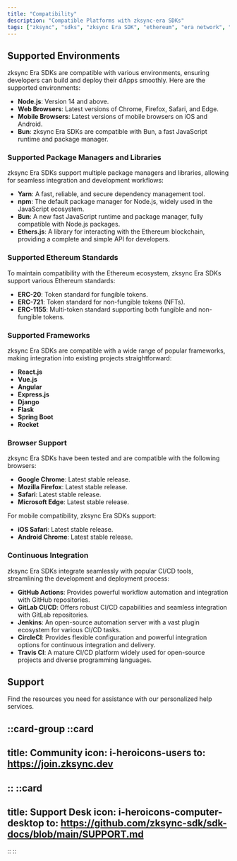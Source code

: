 ```yaml
---
title: "Compatibility"
description: "Compatible Platforms with zksync-era SDKs"
tags: ["zksync", "sdks", "zksync Era SDK", "ethereum", "era network", "compatibility"]
---
```


## Supported Environments

zksync Era SDKs are compatible with various environments, ensuring developers can build and deploy their dApps
smoothly. Here are the supported environments:

- **Node.js**: Version 14 and above.
- **Web Browsers**: Latest versions of Chrome, Firefox, Safari, and Edge.
- **Mobile Browsers**: Latest versions of mobile browsers on iOS and Android.
- **Bun**: zksync Era SDKs are compatible with Bun, a fast JavaScript runtime and package manager.

### Supported Package Managers and Libraries

zksync Era SDKs support multiple package managers and libraries, allowing for seamless integration and development workflows:

- **Yarn**: A fast, reliable, and secure dependency management tool.
- **npm**: The default package manager for Node.js, widely used in the JavaScript ecosystem.
- **Bun**: A new fast JavaScript runtime and package manager, fully compatible with Node.js packages.
- **Ethers.js**: A library for interacting with the Ethereum blockchain, providing a complete and simple API for developers.

### Supported Ethereum Standards

To maintain compatibility with the Ethereum ecosystem, zksync Era SDKs support various Ethereum standards:

- **ERC-20**: Token standard for fungible tokens.
- **ERC-721**: Token standard for non-fungible tokens (NFTs).
- **ERC-1155**: Multi-token standard supporting both fungible and non-fungible tokens.

### Supported Frameworks

zksync Era SDKs are compatible with a wide range of popular frameworks, making integration into existing projects straightforward:

- **React.js**
- **Vue.js**
- **Angular**
- **Express.js**
- **Django**
- **Flask**
- **Spring Boot**
- **Rocket**

### Browser Support

zksync Era SDKs have been tested and are compatible with the following browsers:

- **Google Chrome**: Latest stable release.
- **Mozilla Firefox**: Latest stable release.
- **Safari**: Latest stable release.
- **Microsoft Edge**: Latest stable release.

For mobile compatibility, zksync Era SDKs support:

- **iOS Safari**: Latest stable release.
- **Android Chrome**: Latest stable release.

### Continuous Integration

zksync Era SDKs integrate seamlessly with popular CI/CD tools, streamlining the development and deployment process:

- **GitHub Actions**: Provides powerful workflow automation and integration with GitHub repositories.
- **GitLab CI/CD**: Offers robust CI/CD capabilities and seamless integration with GitLab repositories.
- **Jenkins**: An open-source automation server with a vast plugin ecosystem for various CI/CD tasks.
- **CircleCI**: Provides flexible configuration and powerful integration options for continuous integration and delivery.
- **Travis CI**: A mature CI/CD platform widely used for open-source projects and diverse programming languages.

## Support

Find the resources you need for assistance with our personalized help services.

::card-group
::card
---
title: Community
icon: i-heroicons-users
to: https://join.zksync.dev
---
::
::card
---
title: Support Desk
icon: i-heroicons-computer-desktop
to: https://github.com/zksync-sdk/sdk-docs/blob/main/SUPPORT.md
---
::
::
